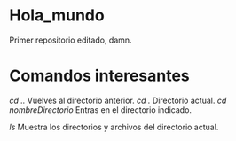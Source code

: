 # Hola_mundo
Primer repositorio editado, damn.

# Comandos interesantes
*cd ..* Vuelves al directorio anterior.
*cd .* Directorio actual.
*cd nombreDirectorio* Entras en el directorio indicado.

*ls* Muestra los directorios y archivos del directorio actual.
